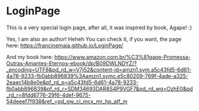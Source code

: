 # LoginPage
This is a very special login page, after all, it was inspired by book, Agape! :)

Yes, I am also an author! Heheh
You can check it, if you want, the page here: https://francinemaia.github.io/LoginPage/

And my book here: https://www.amazon.com.br/%C3%81gape-Promessa-Outras-Amantes-Eternos-ebook/dp/B09DWLNDYZ/?_encoding=UTF8&pd_rd_w=V7j52&content-id=amzn1.sym.a5c43fd5-6d61-4a78-9233-fb0abb896839%3Aamzn1.symc.e5c80209-769f-4ade-a325-2eaec14b8e0e&pf_rd_p=a5c43fd5-6d61-4a78-9233-fb0abb896839&pf_rd_r=SDM34693DAR8S4P9VGF7&pd_rd_wg=OzhE0&pd_rd_r=8fdd6776-29f6-4def-9675-54deeef7f938&ref_=pd_gw_ci_mcx_mr_hp_atf_m
